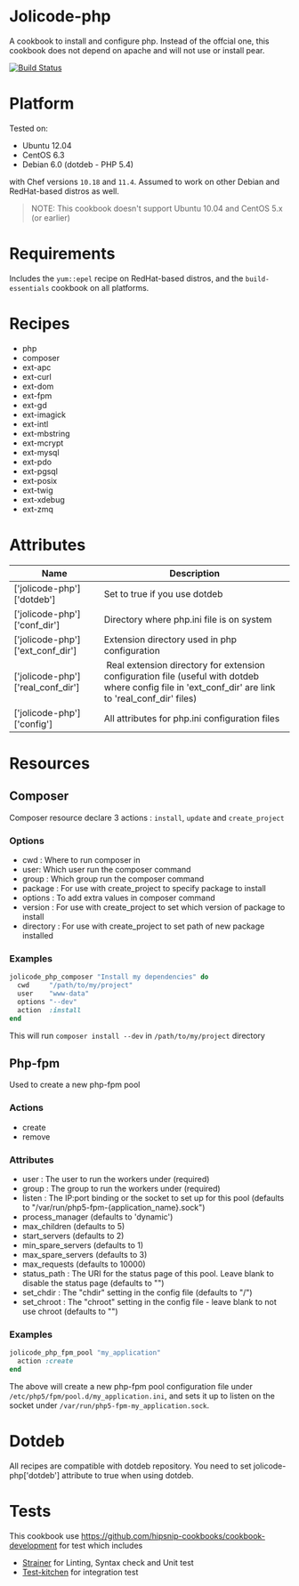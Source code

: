 # Jolicode-php

A cookbook to install and configure php. Instead of the offcial one, this cookbook does not depend on apache and will not use or install pear.

[![Build Status](https://travis-ci.org/jolicode/chef-cookbook-php.png)](https://travis-ci.org/jolicode/chef-cookbook-php)

# Platform

Tested on:

* Ubuntu 12.04
* CentOS 6.3
* Debian 6.0 (dotdeb - PHP 5.4)

with Chef versions `10.18` and `11.4`. Assumed to work on other Debian and RedHat-based distros as well.

> NOTE: This cookbook doesn't support Ubuntu 10.04 and CentOS 5.x (or earlier)

# Requirements

Includes the `yum::epel` recipe on RedHat-based distros, and the `build-essentials` cookbook on all platforms.

# Recipes

*  php
*  composer
*  ext-apc
*  ext-curl
*  ext-dom
*  ext-fpm
*  ext-gd
*  ext-imagick
*  ext-intl
*  ext-mbstring
*  ext-mcrypt
*  ext-mysql
*  ext-pdo
*  ext-pgsql
*  ext-posix
*  ext-twig
*  ext-xdebug
*  ext-zmq

# Attributes

Name | Description
--- | ---
['jolicode-php']['dotdeb'] | Set to true if you use dotdeb
['jolicode-php']['conf_dir'] | Directory where php.ini file is on system
['jolicode-php']['ext_conf_dir'] | Extension directory used in php configuration
['jolicode-php']['real_conf_dir'] | Real extension directory for extension configuration file (useful with dotdeb where config file in 'ext_conf_dir' are link to 'real_conf_dir' files)
['jolicode-php']['config'] | All attributes for php.ini configuration files

# Resources

## Composer

Composer resource declare 3 actions : `install`, `update` and `create_project`

### Options

* cwd : Where to run composer in
* user: Which user run the composer command
* group : Which group run the composer command
* package : For use with create_project to specify package to install
* options : To add extra values in composer command
* version : For use with create_project to set which version of package to install
* directory : For use with create_project to set path of new package installed

### Examples

```ruby
jolicode_php_composer "Install my dependencies" do
  cwd     "/path/to/my/project"
  user    "www-data"
  options "--dev"
  action  :install
end
```

This will run `composer install --dev` in `/path/to/my/project` directory


## Php-fpm

Used to create a new php-fpm pool

### Actions

* create
* remove

### Attributes

* user : The user to run the workers under (required)
* group : The group to run the workers under (required)
* listen : The IP:port binding or the socket to set up for this pool (defaults to "/var/run/php5-fpm-{application_name}.sock")
* process_manager (defaults to 'dynamic')
* max_children (defaults to 5)
* start_servers (defaults to 2)
* min_spare_servers (defaults to 1)
* max_spare_servers (defaults to 3)
* max_requests (defaults to 10000)
* status_path : The URI for the status page of this pool. Leave blank to disable the status page (defaults to "")
* set_chdir : The "chdir" setting in the config file (defaults to "/")
* set_chroot : The "chroot" setting in the config file - leave blank to not use chroot (defaults to "")

### Examples

```ruby
jolicode_php_fpm_pool "my_application"
  action :create
end

```

The above will create a new php-fpm pool configuration file under `/etc/php5/fpm/pool.d/my_application.ini`,
and sets it up to listen on the socket under `/var/run/php5-fpm-my_application.sock`.


# Dotdeb

All recipes are compatible with dotdeb repository. You need to set jolicode-php['dotdeb'] attribute to true when using dotdeb.

# Tests

This cookbook use https://github.com/hipsnip-cookbooks/cookbook-development for test which includes 

* [Strainer](https://github.com/customink/strainer) for Linting, Syntax check and Unit test
* [Test-kitchen](https://github.com/opscode/test-kitchen) for integration test
